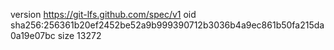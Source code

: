 version https://git-lfs.github.com/spec/v1
oid sha256:256361b20ef2452be52a9b999390712b3036b4a9ec861b50fa215da0a19e07bc
size 13272

